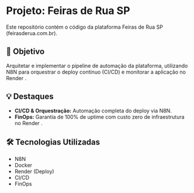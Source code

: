 # Projeto: Feiras de Rua SP

Este repositório contém o código da plataforma Feiras de Rua SP (feirasderua.com.br).

## 🎯 Objetivo
Arquitetar e implementar o pipeline de automação da plataforma, utilizando N8N para orquestrar o deploy contínuo (CI/CD) e monitorar a aplicação no Render .

## 💡 Destaques
* **CI/CD & Orquestração:** Automação completa do deploy via N8N.
* **FinOps:** Garantia de 100% de uptime com custo zero de infraestrutura no Render .

## 🛠️ Tecnologias Utilizadas
* N8N
* Docker
* Render (Deploy)
* CI/CD
* FinOps

